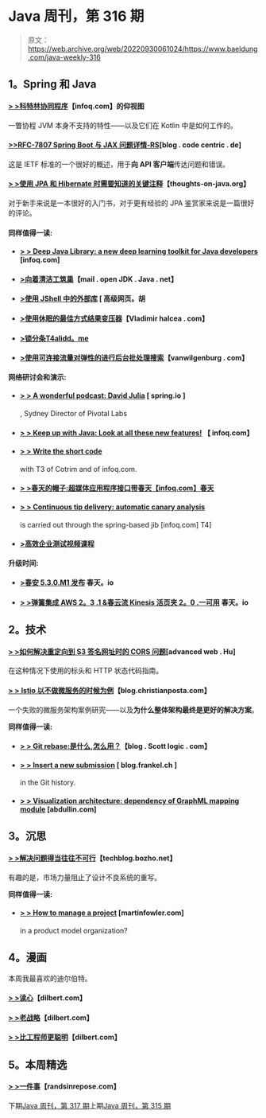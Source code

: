 # Java 周刊，第 316 期

> 原文：<https://web.archive.org/web/20220930061024/https://www.baeldung.com/java-weekly-316>

## 1。Spring 和 Java

#### [**> >科特林协同程序**](https://web.archive.org/web/20220630135608/https://www.infoq.com/articles/kotlin-coroutines-bottom-up/?utm_campaign=infoq_content&utm_source=infoq&utm_medium=feed&utm_term=Java)【infoq.com】的仰视图

一瞥协程 JVM 本身不支持的特性——以及它们在 Kotlin 中是如何工作的。

#### [**>>RFC-7807 Spring Boot 与 JAX 问题详情-RS**](https://web.archive.org/web/20220630135608/https://blog.codecentric.de/en/2020/01/rfc-7807-problem-details-with-spring-boot-and-jax-rs/)[blog . code centric . de]

这是 IETF 标准的一个很好的概述，用于**向 API 客户端**传达问题和错误。

#### [**> >使用 JPA 和 Hibernate 时需要知道的关键注释**](https://web.archive.org/web/20220630135608/https://thoughts-on-java.org/key-jpa-hibernate-annotations/)【thoughts-on-java.org】

对于新手来说是一本很好的入门书，对于更有经验的 JPA 鉴赏家来说是一篇很好的评论。

#### 同样值得一读:

*   #### [**> > Deep Java Library: a new deep learning toolkit for Java developers**](https://web.archive.org/web/20220630135608/https://www.infoq.com/news/2020/01/deep-java-library/?utm_campaign=infoq_content&utm_source=infoq&utm_medium=feed&utm_term=Java) [infoq.com]

*   #### [**>向着清洁工筑巢**](https://web.archive.org/web/20220630135608/https://mail.openjdk.java.net/pipermail/amber-spec-experts/2020-January/001904.html)【mail . open JDK . Java . net】

*   #### [**>使用 JShell 中的外部库**](https://web.archive.org/web/20220630135608/https://advancedweb.hu/using-external-libraries-in-jshell/) [ 高级网页。胡

*   #### [**>使用休眠的最佳方式结果变压器**](https://web.archive.org/web/20220630135608/https://vladmihalcea.com/hibernate-resulttransformer/)【Vladimir halcea . com】

*   #### [**>锁分条**T4alidd。me](https://web.archive.org/web/20220630135608/https://alidg.me/blog/2020/1/11/lock-striping)

*   #### [**>使用可连接流量对弹性的进行后台批处理搜索**](https://web.archive.org/web/20220630135608/https://vanwilgenburg.wordpress.com/2020/01/09/connectableflux-with-elasticsearch/)【vanwilgenburg . com】

**网络研讨会和演示:**

*   #### [**> > A wonderful podcast: David Julia**](https://web.archive.org/web/20220630135608/https://spring.io/blog/2020/01/10/a-bootiful-podcast-pivotal-labs-sydney-director-david-julia) [ spring.io ]

    , Sydney Director of Pivotal Labs
*   #### [**> > Keep up with Java: Look at all these new features!**](https://web.archive.org/web/20220630135608/https://www.infoq.com/presentations/java-deployment-features/?utm_campaign=infoq_content&utm_source=infoq&utm_medium=feed&utm_term=Java) 【 infoq.com】

*   #### [**> > Write the short code**](https://web.archive.org/web/20220630135608/https://www.infoq.com/presentations/kotlin-spring-boot/?utm_campaign=infoq_content&utm_source=infoq&utm_medium=feed&utm_term=Java)

    with T3 of Cotrim and of infoq.com.
*   #### [**> >春天的帽子:超媒体应用程序接口带**春天【infoq.com】春天](https://web.archive.org/web/20220630135608/https://www.infoq.com/presentations/spring-hateoas-1/?utm_campaign=infoq_content&utm_source=infoq&utm_medium=feed&utm_term=Java)

*   #### [**> > Continuous tip delivery: automatic canary analysis**](https://web.archive.org/web/20220630135608/https://www.infoq.com/presentations/spinnaker-spring/?utm_campaign=infoq_content&utm_source=infoq&utm_medium=feed&utm_term=Java)

    is carried out through the spring-based jib [infoq.com] T4]
*   #### [**>高效企业测试视频课程**](https://web.archive.org/web/20220630135608/https://blog.sebastian-daschner.com/entries/efficient-testing-video-course)

**升级时间:**

*   #### [**>春安 5.3.0.M1 发布**](https://web.archive.org/web/20220630135608/https://spring.io/blog/2020/01/08/spring-security-5-3-0-m1-released) 春天。io

*   #### [**> >弹簧集成 AWS 2。3 .1 &春云流 Kinesis 活页夹 2。0 .一可用**](https://web.archive.org/web/20220630135608/https://spring.io/blog/2020/01/10/spring-integration-aws-2-3-1-spring-cloud-stream-kinesis-binder-2-0-1-available) 春天。io

## 2。技术

#### [**> >如何解决重定向到 S3 签名网址时的 CORS 问题**](https://web.archive.org/web/20220630135608/https://advancedweb.hu/how-to-solve-cors-problems-when-redirecting-to-s3-signed-urls/)[advanced web . Hu]

在这种情况下使用的标头和 HTTP 状态代码指南。

#### [**> > Istio 以不做微服务的时候为例**](https://web.archive.org/web/20220630135608/https://blog.christianposta.com/microservices/istio-as-an-example-of-when-not-to-do-microservices/)【blog.christianposta.com】

一个失败的微服务架构案例研究——以及**为什么整体架构最终是更好的解决方案**。

**同样值得一读:**

*   #### [**> > Git rebase:是什么,怎么用？**](https://web.archive.org/web/20220630135608/https://blog.scottlogic.com/2020/01/09/git-rebasing.html)【blog . Scott logic . com】

*   #### [**> > Insert a new submission**](https://web.archive.org/web/20220630135608/https://blog.frankel.ch/inserting-new-commit-git-history/) [ blog.frankel.ch ]

    in the Git history.
*   #### [**> > Visualization architecture: dependency of GraphML mapping module**](https://web.archive.org/web/20220630135608/http://blog.code-cop.org/2020/01/graphml-charting-module-dependencies.html) [abdullin.com]

## 3。沉思

#### [> >解决问题得当往往不可行](https://web.archive.org/web/20220630135608/https://techblog.bozho.net/solving-problems-properly-is-often-not-viable/)【techblog.bozho.net】

有趣的是，市场力量阻止了设计不良系统的重写。

**同样值得一读:**

*   #### [**> > How to manage a project**](https://web.archive.org/web/20220630135608/https://martinfowler.com/articles/programs-in-product-mode.html) [martinfowler.com]

    in a product model organization?

## 4。漫画

本周我最喜欢的迪尔伯特。

#### [> >读心](https://web.archive.org/web/20220630135608/https://dilbert.com/strip/2020-01-09)【dilbert.com】

#### [> >老战略](https://web.archive.org/web/20220630135608/https://dilbert.com/strip/2020-01-11)【dilbert.com】

#### [> >比工程师更聪明](https://web.archive.org/web/20220630135608/https://dilbert.com/strip/2020-01-13)【dilbert.com】

## 5。本周精选

#### [> >一件事](https://web.archive.org/web/20220630135608/https://randsinrepose.com/archives/one-thing/)【randsinrepose.com】

下期[Java 周刊，第 317 期](/web/20220630135608/https://www.baeldung.com/java-weekly-317)上期[Java 周刊，第 315 期](/web/20220630135608/https://www.baeldung.com/java-weekly-315)